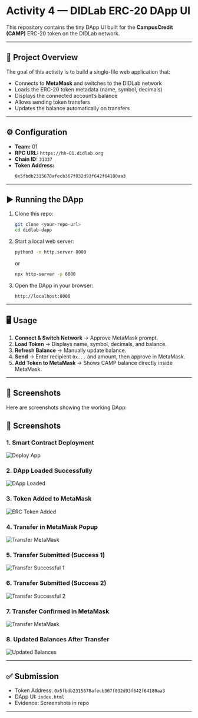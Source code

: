 # Activity 4 — DIDLab ERC-20 DApp UI

This repository contains the tiny DApp UI built for the **CampusCredit (CAMP)** ERC-20 token on the DIDLab network.

---

## 📌 Project Overview
The goal of this activity is to build a single-file web application that:
- Connects to **MetaMask** and switches to the DIDLab network
- Loads the ERC-20 token metadata (name, symbol, decimals)
- Displays the connected account’s balance
- Allows sending token transfers
- Updates the balance automatically on transfers

---

## ⚙️ Configuration
- **Team:** 01  
- **RPC URL:** `https://hh-01.didlab.org`  
- **Chain ID:** `31337`  
- **Token Address:**  
  ```
  0x5fbdb2315678afecb367f032d93f642f64180aa3
  ```

---

## ▶️ Running the DApp
1. Clone this repo:
   ```bash
   git clone <your-repo-url>
   cd didlab-dapp
   ```
2. Start a local web server:
   ```bash
   python3 -m http.server 8000
   ```
   or
   ```bash
   npx http-server -p 8000
   ```
3. Open the DApp in your browser:
   ```
   http://localhost:8000
   ```

---

## 🖥 Usage
1. **Connect & Switch Network** → Approve MetaMask prompt.  
2. **Load Token** → Displays name, symbol, decimals, and balance.  
3. **Refresh Balance** → Manually update balance.  
4. **Send** → Enter recipient `0x...` and amount, then approve in MetaMask.  
5. **Add Token to MetaMask** → Shows CAMP balance directly inside MetaMask.

---

## 📸 Screenshots
Here are screenshots showing the working DApp:

## 📸 Screenshots

### 1. Smart Contract Deployment
![Deploy App](screenshots/deploy_app.png)

### 2. DApp Loaded Successfully
![DApp Loaded](screenshots/dapp_loaded.png)

### 3. Token Added to MetaMask
![ERC Token Added](screenshots/ERCtoken_added.png)

### 4. Transfer in MetaMask Popup
![Transfer MetaMask](screenshots/Transfer_meta.png)

### 5. Transfer Submitted (Success 1)
![Transfer Successful 1](screenshots/transfer_successful1.png)

### 6. Transfer Submitted (Success 2)
![Transfer Successful 2](screenshots/transfer_successful2.png)

### 7. Transfer Confirmed in MetaMask
![Transfer MetaMask](screenshots/transfer_metamask.png)

### 8. Updated Balances After Transfer
![Updated Balances](screenshots/updated_balances.png)


---

## ✅ Submission
- Token Address: `0x5fbdb2315678afecb367f032d93f642f64180aa3`  
- DApp UI: `index.html`  
- Evidence: Screenshots in repo  

---
